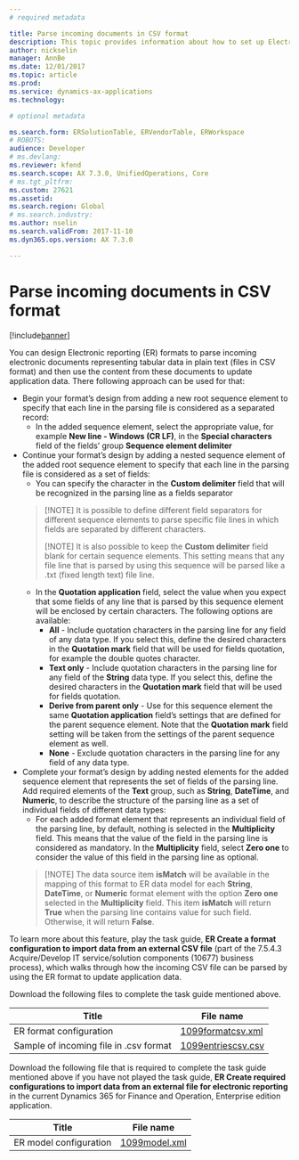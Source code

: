 ```yaml
---
# required metadata

title: Parse incoming documents in CSV format
description: This topic provides information about how to set up Electronic reporting (ER) formats to parse incoming CSV formatted documents. 
author: nickselin
manager: AnnBe
ms.date: 12/01/2017
ms.topic: article
ms.prod: 
ms.service: dynamics-ax-applications
ms.technology: 

# optional metadata

ms.search.form: ERSolutionTable, ERVendorTable, ERWorkspace
# ROBOTS: 
audience: Developer
# ms.devlang: 
ms.reviewer: kfend
ms.search.scope: AX 7.3.0, UnifiedOperations, Core
# ms.tgt_pltfrm: 
ms.custom: 27621
ms.assetid: 
ms.search.region: Global
# ms.search.industry: 
ms.author: nselin
ms.search.validFrom: 2017-11-10
ms.dyn365.ops.version: AX 7.3.0

---
```

# Parse incoming documents in CSV format
[!include[banner](../includes/banner.md)]

You can design Electronic reporting (ER) formats to parse incoming electronic documents representing tabular data in plain text (files in CSV format) and then use the content from these documents to update application data. There following approach can be used for that:

+ Begin your format’s design from adding a new root sequence element to specify that each line in the parsing file is considered as a separated record:
  + In the added sequence element, select the appropriate value, for example **New line - Windows (CR LF)**, in the **Special characters** field of the fields’ group **Sequence element delimiter**
+ Continue your format’s design by adding a nested sequence element of the added root sequence element to specify that each line in the parsing file is considered as a set of fields:
  + You can specify the character in the **Custom delimiter** field that will be recognized in the parsing line as a fields separator
  >
  > [!NOTE]
  > It is possible to define different field separators for different sequence elements to parse specific file lines in which fields are separated by different characters.
  >
  > [!NOTE]
  > It is also possible to keep the **Custom delimiter** field blank for certain sequence elements. This setting means that any file line that is parsed by using this sequence will be parsed like a .txt (fixed length text) file line. 
  + In the **Quotation application** field, select the value when you expect that some fields of any line that is parsed by this sequence element will be enclosed by certain characters. The following options are available:
    + **All** - Include quotation characters in the parsing line for any field of any data type. If you select this, define the desired characters in the **Quotation mark** field that will be used for fields quotation, for example the double quotes character.
    + **Text only** - Include quotation characters in the parsing line for any field of the **String** data type. If you select this, define the desired characters in the **Quotation mark** field that will be used for fields quotation.
    + **Derive from parent only** - Use for this sequence element the same **Quotation application** field’s settings that are defined for the parent sequence element. Note that the **Quotation mark** field setting will be taken from the settings of the parent sequence element as well.
    + **None** - Exclude quotation characters in the parsing line for any field of any data type.
+ Complete your format’s design by adding nested elements for the added sequence element that represents the set of fields of the parsing line. Add required elements of the **Text** group, such as **String**, **DateTime**, and **Numeric**, to describe the structure of the parsing line as a set of individual fields of different data types:
  + For each added format element that represents an individual field of the parsing line, by default, nothing is selected in the **Multiplicity** field. This means that the value of the field in the parsing line is considered as mandatory. In the **Multiplicity** field, select **Zero one** to consider the value of this field in the parsing line as optional.
  >
  > [!NOTE]
  > The data source item **isMatch** will be available in the mapping of this format to ER data model for each **String**, **DateTime**, or **Numeric** format element with the option **Zero one** selected in the **Multiplicity** field. This item **isMatch** will return **True** when the parsing line contains value for such field. Otherwise, it will return **False**.

To learn more about this feature, play the task guide, **ER Create a format configuration to import data from an external CSV file** (part of the 7.5.4.3 Acquire/Develop IT service/solution components (10677) business process), which walks through how the incoming CSV file can be parsed by using the ER format to update application data.

Download the following files to complete the task guide mentioned above.

| Title                                  | File name          |
|----------------------------------------|--------------------|
| ER format configuration                | [1099formatcsv.xml](https://go.microsoft.com/fwlink/?linkid=862266)  |
| Sample of incoming file in .csv format | [1099entriescsv.csv](https://go.microsoft.com/fwlink/?linkid=862266) |

Download the following file that is required to complete the task guide mentioned above if you have not played the task guide, **ER Create required configurations to import data from an external file for electronic reporting** in the current Dynamics 365 for Finance and Operation, Enterprise edition application.

| Title                                  | File name          |
|----------------------------------------|--------------------|
| ER model configuration               | [1099model.xml](https://go.microsoft.com/fwlink/?linkid=862266)  |
